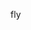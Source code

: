 fly

<!---
ruthlessHardt/ruthlessHardt is a ✨ special ✨ repository because its `README.md` (this file) appears on your GitHub profile.
You can click the Preview link to take a look at your changes.
--->
